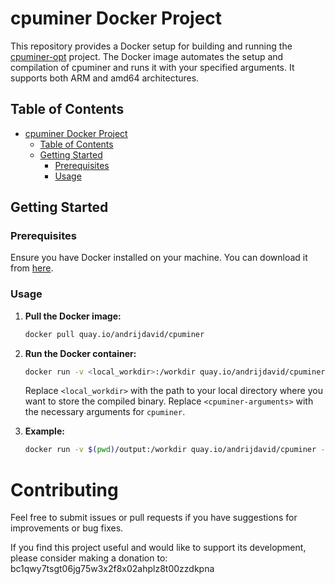 # cpuminer Docker Project

This repository provides a Docker setup for building and running the [cpuminer-opt](https://github.com/JayDDee/cpuminer-opt) project. The Docker image automates the setup and compilation of cpuminer and runs it with your specified arguments. It supports both ARM and amd64 architectures.


## Table of Contents
- [cpuminer Docker Project](#cpuminer-docker-project)
  - [Table of Contents](#table-of-contents)
  - [Getting Started](#getting-started)
    - [Prerequisites](#prerequisites)
    - [Usage](#usage)


## Getting Started

### Prerequisites

Ensure you have Docker installed on your machine. You can download it from [here](https://docs.docker.com/get-docker/).

### Usage

1. **Pull the Docker image:**

    ```sh
    docker pull quay.io/andrijdavid/cpuminer
    ```

2. **Run the Docker container:**

    ```sh
    docker run -v <local_workdir>:/workdir quay.io/andrijdavid/cpuminer <cpuminer-arguments>
    ```
    Replace `<local_workdir>` with the path to your local directory where you want to store the compiled binary.
    Replace `<cpuminer-arguments>` with the necessary arguments for `cpuminer`.

3. **Example:**

    ```sh
    docker run -v $(pwd)/output:/workdir quay.io/andrijdavid/cpuminer -a cryptonight -o stratum+tcp://pool:port -u username -p password
    ```
# Contributing

Feel free to submit issues or pull requests if you have suggestions for improvements or bug fixes.

If you find this project useful and would like to support its development, please consider making a donation to:  bc1qwy7tsgt06jg75w3x2f8x02ahplz8t00zzdkpna